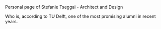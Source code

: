Personal page of Stefanie Tseggai - Architect and Design

  Who is, according to TU Delft, one of the most promising alumni in recent years.
